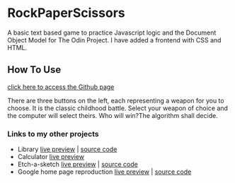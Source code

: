 # RockPaperScissors
A basic text based game to practice Javascript logic and the Document Object Model for The Odin Project. I have added a frontend with CSS and HTML.

## How To Use

[click here to access the Github page](https://dan14mem.github.io/RockPaperScissors/)

There are three buttons on the left, each representing a weapon for you to choose. It is the classic childhood battle. Select your weapon of choice and the computer will select theirs. Who will win?The algorithm shall decide.

### Links to my other projects

- Library [live preview](https://dan14mem.github.io/library/) | [source code](https://github.com/dan14mem/library)
- Calculator [live preview](https://github.com/dan14mem/calculator) 
- Etch-a-sketch [live preview](https://dan14mem.github.io/etch-a-sketch/) | [source code](https://github.com/dan14mem/etch-a-sketch)
- Google home page reproduction [live preview](https://dan14mem.github.io/google-homepage/) | [source code](https://github.com/dan14mem/google-homepage)

